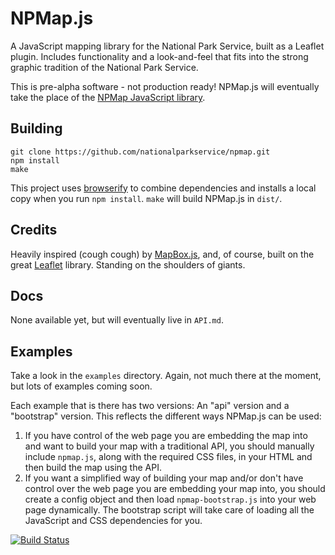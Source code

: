 # NPMap.js

A JavaScript mapping library for the National Park Service, built as a Leaflet plugin. Includes functionality and a look-and-feel that fits into the strong graphic tradition of the National Park Service.

This is pre-alpha software - not production ready! NPMap.js will eventually take the place of the [NPMap JavaScript library](https://github.com/nationalparkservice/npmap).

## Building

    git clone https://github.com/nationalparkservice/npmap.git
    npm install
    make

This project uses [browserify](https://github.com/substack/node-browserify) to combine dependencies and installs a local copy when you run `npm install`. `make` will build NPMap.js in `dist/`.

## Credits

Heavily inspired (cough cough) by [MapBox.js](https://github.com/mapbox/mapbox.js), and, of course, built on the great [Leaflet](https://github.com/Leaflet/Leaflet) library. Standing on the shoulders of giants.

## Docs

None available yet, but will eventually live in `API.md`.

## Examples

Take a look in the `examples` directory. Again, not much there at the moment, but lots of examples coming soon.

Each example that is there has two versions: An "api" version and a "bootstrap" version. This reflects the different ways NPMap.js can be used:

1. If you have control of the web page you are embedding the map into and want to build your map with a traditional API, you should manually include `npmap.js`, along with the required CSS files, in your HTML and then build the map using the API.
2. If you want a simplified way of building your map and/or don't have control over the web page you are embedding your map into, you should create a config object and then load `npmap-bootstrap.js` into your web page dynamically. The bootstrap script will take care of loading all the JavaScript and CSS dependencies for you.

[![Build Status](https://travis-ci.org/nationalparkservice/npmap.js.png)](https://travis-ci.org/nationalparkservice/npmap.js)